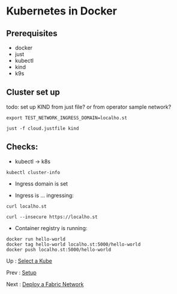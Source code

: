 # Kubernetes in Docker 

## Prerequisites 

- docker 
- just 
- kubectl
- kind
- k9s


## Cluster set up  

todo: set up KIND from just file? or from operator sample network?

```shell
export TEST_NETWORK_INGRESS_DOMAIN=localho.st
```

```shell
just -f cloud.justfile kind 
```


## Checks: 

- kubectl -> k8s 
```shell
kubectl cluster-info 
```

- Ingress domain is set 

- Ingress is ... ingressing: 
```shell
curl localho.st
```

```shell
curl --insecure https://localho.st
```

- Container registry is running: 
```shell
docker run hello-world 
docker tag hello-world localho.st:5000/hello-world 
docker push localho.st:5000/hello-world
```


Up : [Select a Kube](10-kube.md)

Prev : [Setup](00-setup.md)

Next : [Deploy a Fabric Network](20-fabric.md)


